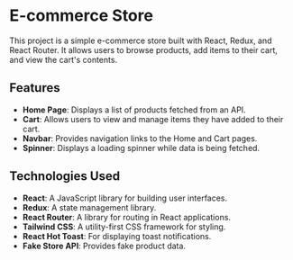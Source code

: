 # E-commerce Store

This project is a simple e-commerce store built with React, Redux, and React Router. It allows users to browse products, add items to their cart, and view the cart's contents.

## Features

- **Home Page**: Displays a list of products fetched from an API.
- **Cart**: Allows users to view and manage items they have added to their cart.
- **Navbar**: Provides navigation links to the Home and Cart pages.
- **Spinner**: Displays a loading spinner while data is being fetched.

## Technologies Used

- **React**: A JavaScript library for building user interfaces.
- **Redux**: A state management library.
- **React Router**: A library for routing in React applications.
- **Tailwind CSS**: A utility-first CSS framework for styling.
- **React Hot Toast**: For displaying toast notifications.
- **Fake Store API**: Provides fake product data.
